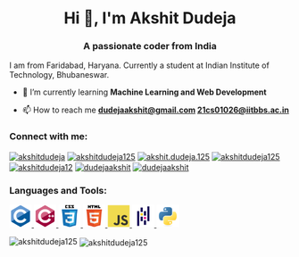 <h1 align="center">Hi 👋, I'm Akshit Dudeja</h1>
<h3 align="center">A passionate coder from India</h3>

I am from Faridabad, Haryana.
Currently a student at Indian Institute of Technology, Bhubaneswar.
- 🌱 I’m currently learning **Machine Learning and Web Development**

- 📫 How to reach me **dudejaakshit@gmail.com 21cs01026@iitbbs.ac.in**

<h3 align="left">Connect with me:</h3>
<p align="left">
<a href="https://twitter.com/akshitdudeja" target="blank"><img align="center" src="https://raw.githubusercontent.com/rahuldkjain/github-profile-readme-generator/master/src/images/icons/Social/twitter.svg" alt="akshitdudeja" height="30" width="40" /></a>
<a href="https://linkedin.com/in/akshitdudeja125" target="blank"><img align="center" src="https://raw.githubusercontent.com/rahuldkjain/github-profile-readme-generator/master/src/images/icons/Social/linked-in-alt.svg" alt="akshitdudeja125" height="30" width="40" /></a>
<a href="https://fb.com/akshit.dudeja.125" target="blank"><img align="center" src="https://raw.githubusercontent.com/rahuldkjain/github-profile-readme-generator/master/src/images/icons/Social/facebook.svg" alt="akshit.dudeja.125" height="30" width="40" /></a>
<a href="https://instagram.com/akshitdudeja125" target="blank"><img align="center" src="https://raw.githubusercontent.com/rahuldkjain/github-profile-readme-generator/master/src/images/icons/Social/instagram.svg" alt="akshitdudeja125" height="30" width="40" /></a>
<a href="https://www.codechef.com/users/akshitdudeja12" target="blank"><img align="center" src="https://cdn.jsdelivr.net/npm/simple-icons@3.1.0/icons/codechef.svg" alt="akshitdudeja12" height="30" width="40" /></a>
<a href="https://www.hackerrank.com/dudejaakshit" target="blank"><img align="center" src="https://raw.githubusercontent.com/rahuldkjain/github-profile-readme-generator/master/src/images/icons/Social/hackerrank.svg" alt="dudejaakshit" height="30" width="40" /></a>
<a href="https://codeforces.com/profile/dudejaakshit" target="blank"><img align="center" src="https://raw.githubusercontent.com/rahuldkjain/github-profile-readme-generator/master/src/images/icons/Social/codeforces.svg" alt="dudejaakshit" height="30" width="40" /></a>
</p>

<h3 align="left">Languages and Tools:</h3>
<p align="left"> <a href="https://www.cprogramming.com/" target="_blank" rel="noreferrer"> <img src="https://raw.githubusercontent.com/devicons/devicon/master/icons/c/c-original.svg" alt="c" width="40" height="40"/> </a> <a href="https://www.w3schools.com/cpp/" target="_blank" rel="noreferrer"> <img src="https://raw.githubusercontent.com/devicons/devicon/master/icons/cplusplus/cplusplus-original.svg" alt="cplusplus" width="40" height="40"/> </a> <a href="https://www.w3schools.com/css/" target="_blank" rel="noreferrer"> <img src="https://raw.githubusercontent.com/devicons/devicon/master/icons/css3/css3-original-wordmark.svg" alt="css3" width="40" height="40"/> </a> <a href="https://www.w3.org/html/" target="_blank" rel="noreferrer"> <img src="https://raw.githubusercontent.com/devicons/devicon/master/icons/html5/html5-original-wordmark.svg" alt="html5" width="40" height="40"/> </a> <a href="https://developer.mozilla.org/en-US/docs/Web/JavaScript" target="_blank" rel="noreferrer"> <img src="https://raw.githubusercontent.com/devicons/devicon/master/icons/javascript/javascript-original.svg" alt="javascript" width="40" height="40"/> </a> <a href="https://pandas.pydata.org/" target="_blank" rel="noreferrer"> <img src="https://raw.githubusercontent.com/devicons/devicon/2ae2a900d2f041da66e950e4d48052658d850630/icons/pandas/pandas-original.svg" alt="pandas" width="40" height="40"/> </a> <a href="https://www.python.org" target="_blank" rel="noreferrer"> <img src="https://raw.githubusercontent.com/devicons/devicon/master/icons/python/python-original.svg" alt="python" width="40" height="40"/> </a> </p>

<p><img align="left" src="https://github-readme-stats.vercel.app/api/top-langs?username=akshitdudeja125&show_icons=true&locale=en&layout=compact" alt="akshitdudeja125" /></p>

<p>&nbsp;<img align="center" src="https://github-readme-stats.vercel.app/api?username=akshitdudeja125&show_icons=true&locale=en" alt="akshitdudeja125" /></p>
